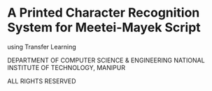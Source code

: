 # A Printed Character Recognition System for Meetei-Mayek Script
using Transfer Learning

DEPARTMENT OF COMPUTER SCIENCE & ENGINEERING NATIONAL INSTITUTE OF TECHNOLOGY, MANIPUR

ALL RIGHTS RESERVED
